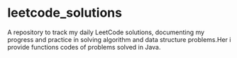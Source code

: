 # leetcode_solutions
A repository to track my daily LeetCode solutions, documenting my progress and practice in solving algorithm and data structure problems.Her i provide functions codes of problems solved in Java.
